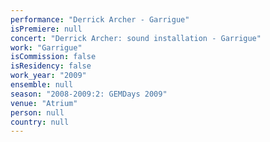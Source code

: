 ```yaml
---
performance: "Derrick Archer - Garrigue"
isPremiere: null
concert: "Derrick Archer: sound installation - Garrigue"
work: "Garrigue"
isCommission: false
isResidency: false
work_year: "2009"
ensemble: null
season: "2008-2009:2: GEMDays 2009"
venue: "Atrium"
person: null
country: null
---
```


